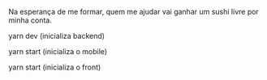 Na esperança de me formar, quem me ajudar vai ganhar um sushi livre por minha conta.

yarn dev (inicializa backend)

yarn start (inicializa o mobile)

yarn start (inicializa o front)